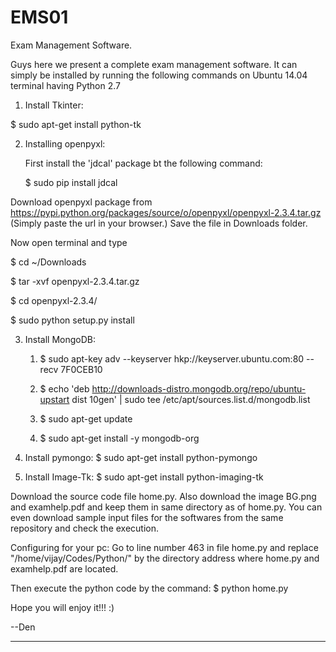 # EMS01
Exam Management Software. 

Guys here we present a complete exam management software. It can simply be installed by running the following commands on Ubuntu 14.04 terminal having Python 2.7


1. Install Tkinter:

 $ sudo apt-get install python-tk


2. Installing openpyxl:

   First install the 'jdcal' package bt the following command:

   $ sudo pip install jdcal

  Download openpyxl package from https://pypi.python.org/packages/source/o/openpyxl/openpyxl-2.3.4.tar.gz (Simply paste the url   in your browser.) Save the file in Downloads folder.

  Now open terminal and type

 $ cd ~/Downloads

 $ tar -xvf openpyxl-2.3.4.tar.gz

 $ cd openpyxl-2.3.4/

 $ sudo python setup.py install


3. Install MongoDB:

   1. $ sudo apt-key adv --keyserver hkp://keyserver.ubuntu.com:80 --recv 7F0CEB10

   2. $ echo 'deb http://downloads-distro.mongodb.org/repo/ubuntu-upstart dist 10gen' | sudo tee /etc/apt/sources.list.d/mongodb.list

   3. $ sudo apt-get update

   4. $ sudo apt-get install -y mongodb-org



4. Install pymongo:
   $ sudo apt-get install python-pymongo

5. Install Image-Tk:
   $ sudo apt-get install python-imaging-tk

Download the source code file home.py.
Also download the image BG.png and examhelp.pdf and keep them in same directory as of home.py.
You can even download sample input files for the softwares from the same repository and check the execution.

Configuring for your pc:
Go to line number 463 in file home.py and replace "/home/vijay/Codes/Python/" by the directory address where home.py and examhelp.pdf are located.

Then execute the python code by the command: $  python home.py

Hope you will enjoy it!!! :)

--Den
********

